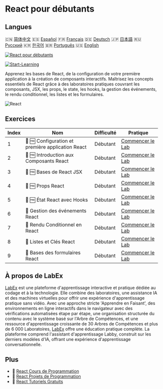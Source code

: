 # React pour débutants

## Langues

🇨🇳 [简体中文](README_zh.md) 🇪🇸 [Español](README_es.md) 🇫🇷 [Français](README_fr.md) 🇩🇪 [Deutsch](README_de.md) 🇯🇵 [日本語](README_ja.md) 🇷🇺 [Русский](README_ru.md) 🇰🇷 [한국어](README_ko.md) 🇧🇷 [Português](README_pt.md) 🇺🇸 [English](README.md) 

[![React pour débutants](https://cover-creator.labex.io/react-for-beginners.png?lang=fr)](https://labex.io/fr/courses/react-for-beginners)

[![Start-Learning](https://img.shields.io/badge/Start-Learning-whitesmoke?style=for-the-badge)](https://labex.io/fr/courses/react-for-beginners)

Apprenez les bases de React, de la configuration de votre première application à la création de composants interactifs. Maîtrisez les concepts essentiels de React grâce à des laboratoires pratiques couvrant les composants, JSX, les props, le state, les hooks, la gestion des événements, le rendu conditionnel, les listes et les formulaires.

![React](https://img.shields.io/badge/React-whitesmoke?style=for-the-badge&logo=react)


## Exercices

|   Index | Nom                                               | Difficulté   | Pratique                                                                                                                                      |
|---------|---------------------------------------------------|--------------|-----------------------------------------------------------------------------------------------------------------------------------------------|
|       1 | 🧩 🆓 Configuration et première application React | Débutant     | <a target='_blank' href='https://labex.io/fr/labs/react-react-setup-and-first-app-598881?course=react-for-beginners'>Commencer le Lab</a>     |
|       2 | 🧩 🆓 Introduction aux Composants React           | Débutant     | <a target='_blank' href='https://labex.io/fr/labs/react-react-components-introduction-601735?course=react-for-beginners'>Commencer le Lab</a> |
|       3 | 🧩 🆓 Bases de React JSX                          | Débutant     | <a target='_blank' href='https://labex.io/fr/labs/react-react-jsx-basics-601739?course=react-for-beginners'>Commencer le Lab</a>              |
|       4 | 🧩 🆓 Props React                                 | Débutant     | <a target='_blank' href='https://labex.io/fr/labs/react-react-props-601741?course=react-for-beginners'>Commencer le Lab</a>                   |
|       5 | 🧩 🆓 État React avec Hooks                       | Débutant     | <a target='_blank' href='https://labex.io/fr/labs/react-react-state-with-hooks-601742?course=react-for-beginners'>Commencer le Lab</a>        |
|       6 | 🧩  Gestion des événements React                  | Débutant     | <a target='_blank' href='https://labex.io/fr/labs/react-react-event-handling-601737?course=react-for-beginners'>Commencer le Lab</a>          |
|       7 | 🧩  Rendu Conditionnel en React                   | Débutant     | <a target='_blank' href='https://labex.io/fr/labs/react-react-conditional-rendering-601736?course=react-for-beginners'>Commencer le Lab</a>   |
|       8 | 🧩  Listes et Clés React                          | Débutant     | <a target='_blank' href='https://labex.io/fr/labs/react-react-lists-and-keys-601740?course=react-for-beginners'>Commencer le Lab</a>          |
|       9 | 🧩  Bases des formulaires React                   | Débutant     | <a target='_blank' href='https://labex.io/fr/labs/react-react-forms-basics-601738?course=react-for-beginners'>Commencer le Lab</a>            |

## À propos de LabEx

[LabEx](https://labex.io) est une plateforme d'apprentissage interactive et pratique dédiée au codage et à la technologie. Elle combine des laboratoires, une assistance IA et des machines virtuelles pour offrir une expérience d'apprentissage pratique sans vidéo. Avec une approche stricte 'Apprendre en Faisant', des environnements en ligne interactifs dans le navigateur avec des vérifications automatisées étape par étape, une organisation structurée du contenu avec le système basé sur l'Arbre de Compétences, et une ressource d'apprentissage croissante de 30 Arbres de Compétences et plus de 6 000 Laboratoires, [LabEx](https://labex.io) offre une éducation pratique complète. La plateforme comprend l'assistant d'apprentissage Labby, construit sur les derniers modèles d'IA, offrant une expérience d'apprentissage conversationnelle.

## Plus

- 🔗 [React Cours de Programmation](https://github.com/labex-labs/awesome-programming-courses)
- 🔗 [React Projets de Programmation](https://github.com/labex-labs/awesome-programming-projects)
- 🔗 [React Tutoriels Gratuits](https://github.com/labex-labs/react-free-tutorials)

